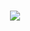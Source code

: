 <!-- META_DREAMER Header -->
<h1 align="center">
  <img src="https://readme-typing-svg.herokuapp.com?font=IM+Fell+English&size=35&color=c8e400&center=true&vCenter=true&width=600&height=60&lines=META_DREAMER;engineer+%2B+light+gatherer;manifesting+decentralized+coordination">
</h1>
<!-- WALLET-LINKING-BEGIN
{
  "lastUpdated": "2025-05-15T00:09:29.990Z",
  "wallets": [
    {
      "chain": "ethereum",
      "address": "0x8F942ECED007bD3976927B7958B50Df126FEeCb5"
    },
    {
      "chain": "solana",
      "address": "AX9WTNr48CKbPYkto8eFtV54LnNtNBKV1eyPEh6qtp6N"
    }
  ]
}
WALLET-LINKING-END -->